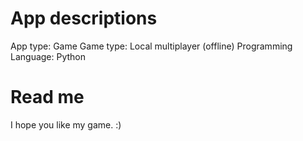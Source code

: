 # App descriptions
App type: Game
Game type: Local multiplayer (offline)
Programming Language: Python
# Read me
I hope you like my game.
:)

